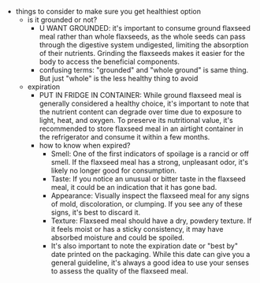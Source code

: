   * things to consider to make sure you get healthiest option
    * is it grounded or not?
      * U WANT GROUNDED: it's important to consume ground flaxseed meal rather than whole flaxseeds, as the whole seeds can pass through the digestive system undigested, limiting the absorption of their nutrients. Grinding the flaxseeds makes it easier for the body to access the beneficial components.
      * confusing terms: "grounded" and "whole ground" is same thing. But just "whole" is the less healthy thing to avoid
    * expiration
      * PUT IN FRIDGE IN CONTAINER: While ground flaxseed meal is generally considered a healthy choice, it's important to note that the nutrient content can degrade over time due to exposure to light, heat, and oxygen. To preserve its nutritional value, it's recommended to store flaxseed meal in an airtight container in the refrigerator and consume it within a few months.
      * how to know when expired?
        * Smell: One of the first indicators of spoilage is a rancid or off smell. If the flaxseed meal has a strong, unpleasant odor, it's likely no longer good for consumption.
        * Taste: If you notice an unusual or bitter taste in the flaxseed meal, it could be an indication that it has gone bad.
        * Appearance: Visually inspect the flaxseed meal for any signs of mold, discoloration, or clumping. If you see any of these signs, it's best to discard it.
        * Texture: Flaxseed meal should have a dry, powdery texture. If it feels moist or has a sticky consistency, it may have absorbed moisture and could be spoiled.
        * It's also important to note the expiration date or "best by" date printed on the packaging. While this date can give you a general guideline, it's always a good idea to use your senses to assess the quality of the flaxseed meal.